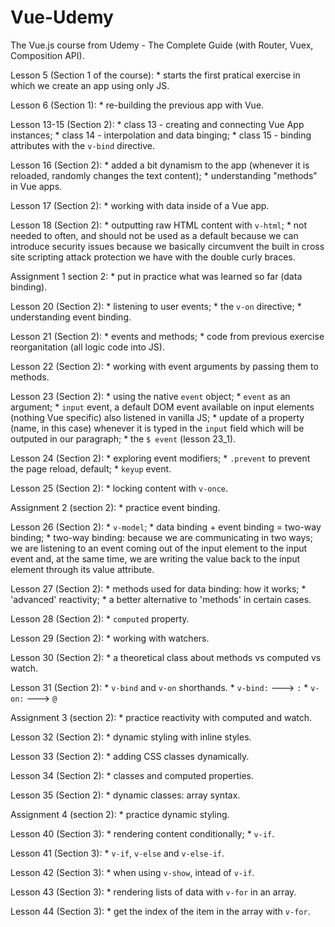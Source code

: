 # Vue-Udemy
The Vue.js course from Udemy - The Complete Guide (with Router, Vuex, Composition API).

Lesson 5 (Section 1 of the course):
    * starts the first pratical exercise in which we create an
    app using only JS.

Lesson 6 (Section 1):
    * re-building the previous app with Vue.

Lesson 13-15 (Section 2):
    * class 13 - creating and connecting Vue App instances;
    * class 14 - interpolation and data binging;
    * class 15 - binding attributes with the `v-bind` directive.

Lesson 16 (Section 2):
    * added a bit dynamism to the app (whenever it is reloaded, randomly changes the text content);
    * understanding "methods" in Vue apps.

Lesson 17 (Section 2):
    * working with data inside of a Vue app.

Lesson 18 (Section 2):
    * outputting raw HTML content with `v-html`;
    * not needed to often, and should not be used as a default because we can introduce security issues because we basically circumvent the built in cross site scripting attack protection we have with the double curly braces.

Assignment 1 section 2:
    * put in practice what was learned so far (data binding).

Lesson 20 (Section 2):
    * listening to user events;
    * the `v-on` directive;
    * understanding event binding.

Lesson 21 (Section 2):
    * events and methods;
    * code from previous exercise reorganitation (all logic code into JS).

Lesson 22 (Section 2):
    * working with event arguments by passing them to methods.

Lesson 23 (Section 2):
    * using the native `event` object;
    * `event` as an argument;
    * `input` event, a default DOM event available on input elements (nothing Vue specific) also listened in vanilla JS;
    * update of a property (name, in this case) whenever it is typed in the `input` field which will be outputed in our paragraph;
    * the `$ event` (lesson 23_1).

Lesson 24 (Section 2):
    * exploring event modifiers;
    * `.prevent` to prevent the page reload, default;
    * `keyup` event.

Lesson 25 (Section 2):
    * locking content with `v-once`.

Assignment 2 (section 2):
    * practice event binding.

Lesson 26 (Section 2):
    * `v-model`;
    * data binding + event binding = two-way binding;
    * two-way binding: because we are communicating in two ways; we are listening to an event coming out of the input element to the input event and, at the same time, we are writing the value back to the input element through its value attribute.

Lesson 27 (Section 2):
    * methods used for data binding: how it works;
    * 'advanced' reactivity;
    * a better alternative to 'methods' in certain cases.

Lesson 28 (Section 2):
    * `computed` property.

Lesson 29 (Section 2):
    * working with watchers.

Lesson 30 (Section 2):
    * a theoretical class about methods vs computed vs watch.

Lesson 31 (Section 2):
    * `v-bind` and `v-on` shorthands.
    * `v-bind:` ---> `:`
    * `v-on:` ---> `@`

Assignment 3 (section 2):
    * practice reactivity with computed and watch.

Lesson 32 (Section 2):
    * dynamic styling with inline styles.

Lesson 33 (Section 2):
    * adding CSS classes dynamically.

Lesson 34 (Section 2):
    * classes and computed properties.

Lesson 35 (Section 2):
    * dynamic classes: array syntax.

Assignment 4 (section 2):
    * practice dynamic styling.

Lesson 40 (Section 3):
    * rendering content conditionally;
    * `v-if`.

Lesson 41 (Section 3):
    * `v-if`, `v-else` and `v-else-if`.

Lesson 42 (Section 3):
    * when using `v-show`, intead of `v-if`.

Lesson 43 (Section 3):
    * rendering lists of data with `v-for` in an array.

Lesson 44 (Section 3):
    * get the index of the item in the array with `v-for`.